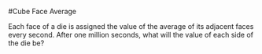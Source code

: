 #Cube Face Average

Each face of a die is assigned the value of the average of its adjacent faces every second. After one million seconds, what will the value of each side of the die be?
